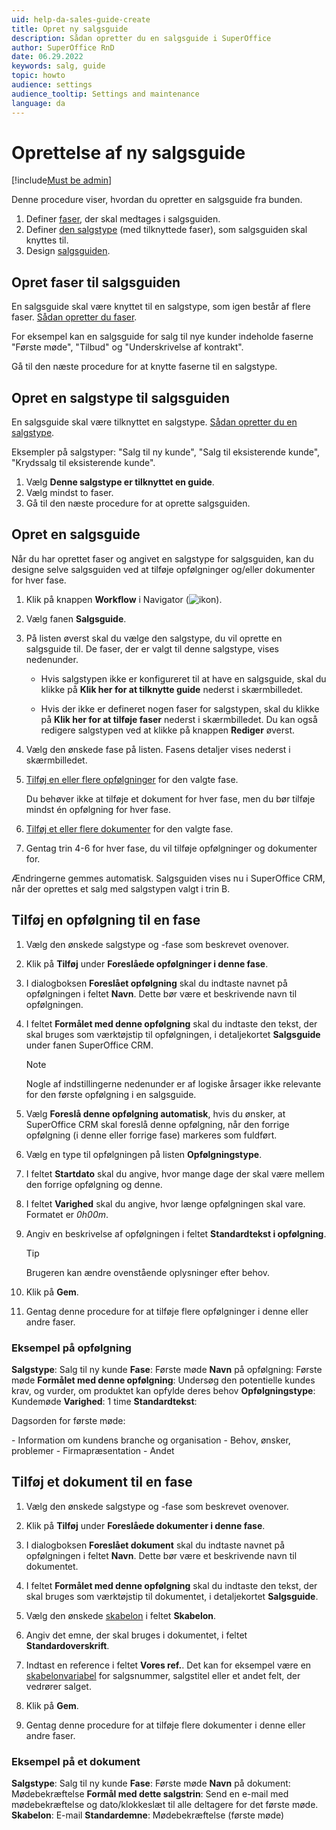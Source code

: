 ```yaml
---
uid: help-da-sales-guide-create
title: Opret ny salgsguide
description: Sådan opretter du en salgsguide i SuperOffice
author: SuperOffice RnD
date: 06.29.2022
keywords: salg, guide
topic: howto
audience: settings
audience_tooltip: Settings and maintenance
language: da
---
```


# Oprettelse af ny salgsguide

[!include[Must be admin](../../../learn/includes/req-admin.md)]

Denne procedure viser, hvordan du opretter en salgsguide fra bunden.

1. Definer [faser](#create-stages), der skal medtages i salgsguiden.
2. Definer [den salgstype](#create-type) (med tilknyttede faser), som salgsguiden skal knyttes til.
3. Design [salgsguiden](#create-guide).

## <a id="create-stages" />Opret faser til salgsguiden

En salgsguide skal være knyttet til en salgstype, som igen består af flere faser. [Sådan opretter du faser][2].

For eksempel kan en salgsguide for salg til nye kunder indeholde faserne "Første møde", "Tilbud" og "Underskrivelse af kontrakt".

Gå til den næste procedure for at knytte faserne til en salgstype.

## <a id="create-type" />Opret en salgstype til salgsguiden

En salgsguide skal være tilknyttet en salgstype. [Sådan opretter du en salgstype][3].

Eksempler på salgstyper: "Salg til ny kunde", "Salg til eksisterende kunde", "Krydssalg til eksisterende kunde".

1. Vælg **Denne salgstype er tilknyttet en guide**.
1. Vælg mindst to faser.
1. Gå til den næste procedure for at oprette salgsguiden.

## <a id="create-guide" />Opret en salgsguide

Når du har oprettet faser og angivet en salgstype for salgsguiden, kan du designe selve salgsguiden ved at tilføje opfølgninger og/eller dokumenter for hver fase.

1. Klik på knappen **Workflow** i Navigator (![ikon][img1]).

2. Vælg fanen **Salgsguide**.

3. På listen øverst skal du vælge den salgstype, du vil oprette en salgsguide til. De faser, der er valgt til denne salgstype, vises nedenunder.

    * Hvis salgstypen ikke er konfigureret til at have en salgsguide, skal du klikke på **Klik her for at tilknytte guide** nederst i skærmbilledet.

    * Hvis der ikke er defineret nogen faser for salgstypen, skal du klikke på **Klik her for at tilføje faser** nederst i skærmbilledet. Du kan også redigere salgstypen ved at klikke på knappen **Rediger** øverst.

4. Vælg den ønskede fase på listen. Fasens detaljer vises nederst i skærmbilledet.

5. [Tilføj en eller flere opfølgninger](#add-fo-stage) for den valgte fase.

    Du behøver ikke at tilføje et dokument for hver fase, men du bør tilføje mindst én opfølgning for hver fase.

6. [Tilføj et eller flere dokumenter](#add-doc-stage) for den valgte fase.

7. Gentag trin 4-6 for hver fase, du vil tilføje opfølgninger og dokumenter for.

Ændringerne gemmes automatisk. Salgsguiden vises nu i SuperOffice CRM, når der oprettes et salg med salgstypen valgt i trin B.

## <a id="add-fo-stage" />Tilføj en opfølgning til en fase

1. Vælg den ønskede salgstype og -fase som beskrevet ovenover.

2. Klik på **Tilføj** under **Foreslåede opfølgninger i denne fase**.

3. I dialogboksen **Foreslået opfølgning** skal du indtaste navnet på opfølgningen i feltet **Navn**. Dette bør være et beskrivende navn til opfølgningen.

4. I feltet **Formålet med denne opfølgning** skal du indtaste den tekst, der skal bruges som værktøjstip til opfølgningen, i detaljekortet **Salgsguide** under fanen SuperOffice CRM.

    > [!NOTE]
    > Nogle af indstillingerne nedenunder er af logiske årsager ikke relevante for den første opfølgning i en salgsguide.

5. Vælg **Foreslå denne opfølgning automatisk**, hvis du ønsker, at SuperOffice CRM skal foreslå denne opfølgning, når den forrige opfølgning (i denne eller forrige fase) markeres som fuldført.

6. Vælg en type til opfølgningen på listen **Opfølgningstype**.

7. I feltet **Startdato** skal du angive, hvor mange dage der skal være mellem den forrige opfølgning og denne.

8. I feltet **Varighed** skal du angive, hvor længe opfølgningen skal vare. Formatet er *0h00m*.

9. Angiv en beskrivelse af opfølgningen i feltet **Standardtekst i opfølgning**.

    > [!TIP]
    > Brugeren kan ændre ovenstående oplysninger efter behov.

10. Klik på **Gem**.

11. Gentag denne procedure for at tilføje flere opfølgninger i denne eller andre faser.

### Eksempel på opfølgning

**Salgstype**: Salg til ny kunde
**Fase**: Første møde
**Navn** på opfølgning: Første møde
**Formålet med denne opfølgning**: Undersøg den potentielle kundes krav, og vurder, om produktet kan opfylde deres behov
**Opfølgningstype**: Kundemøde
**Varighed**: 1 time
**Standardtekst**:

Dagsorden for første møde:

\- Information om kundens branche og organisation
\- Behov, ønsker, problemer
\- Firmapræsentation
\- Andet

## <a id="add-doc-stage" />Tilføj et dokument til en fase

1. Vælg den ønskede salgstype og -fase som beskrevet ovenover.

2. Klik på **Tilføj** under **Foreslåede dokumenter i denne fase**.

3. I dialogboksen **Foreslået dokument** skal du indtaste navnet på opfølgningen i feltet **Navn**. Dette bør være et beskrivende navn til dokumentet.

4. I feltet **Formålet med denne opfølgning** skal du indtaste den tekst, der skal bruges som værktøjstip til dokumentet, i detaljekortet **Salgsguide**.

5. Vælg den ønskede [skabelon][4] i feltet **Skabelon**.

6. Angiv det emne, der skal bruges i dokumentet, i feltet **Standardoverskrift**.

7. Indtast en reference i feltet **Vores ref.**. Det kan for eksempel være en [skabelonvariabel][1] for salgsnummer, salgstitel eller et andet felt, der vedrører salget.

8. Klik på **Gem**.

9. Gentag denne procedure for at tilføje flere dokumenter i denne eller andre faser.

### Eksempel på et dokument

**Salgstype**: Salg til ny kunde
**Fase**: Første møde
**Navn** på dokument: Mødebekræftelse
**Formål med dette salgstrin**: Send en e-mail med mødebekræftelse og dato/klokkeslæt til alle deltagere for det første møde.
**Skabelon**: E-mail
**Standardemne**: Mødebekræftelse (første møde)

<!-- Referenced links -->
[1]: ../../../../en/document/templates/variables/for-sales.md
[2]: ../../../admin/lists/learn/sale-stage.md
[3]: ../../../admin/lists/learn/sale-type.md
[4]: ../../../document/templates/learn/index.md

<!-- Referenced images -->
[img1]: ../../../../../common/icons/nav-admin-workflow-active.png
